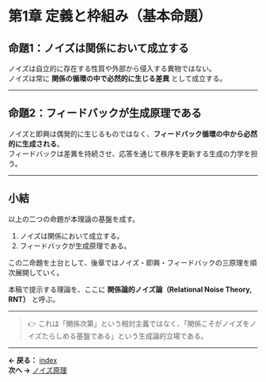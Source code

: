 # 第1章 定義と枠組み（基本命題）

## 命題1：ノイズは関係において成立する
ノイズは自立的に存在する性質や外部から侵入する異物ではない。  
ノイズは常に **関係の循環の中で必然的に生じる差異** として成立する。  

---

## 命題2：フィードバックが生成原理である
ノイズと即興は偶発的に生じるものではなく、**フィードバック循環の中から必然的に生成される**。  
フィードバックは差異を持続させ、応答を通じて秩序を更新する生成の力学を担う。  

---

## 小結
以上の二つの命題が本理論の基盤を成す。  

1. ノイズは関係において成立する。  
2. フィードバックが生成原理である。  

この二命題を土台として、後章ではノイズ・即興・フィードバックの三原理を順次展開していく。  

本稿で提示する理論を、ここに **関係論的ノイズ論（Relational Noise Theory, RNT）** と呼ぶ。  

---  

>👉 これは「関係次第」という相対主義ではなく、「関係こそがノイズをノイズたらしめる基盤である」という生成論的立場である。

---  

**← 戻る：** [index](00-index.md)  
**次へ →** [ノイズ原理](02-noise-principle.md)


